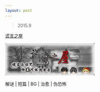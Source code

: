 ```yaml
---
layout: post
---
```


> 2015.9

[谎言之屋](http://house-of-lies.lofter.com/post/1d152a76_82205cb)

![](images/sig_game_house_of_lie.png)

解谜 | 短篇 | BG | 治愈 | 伪恐怖 
